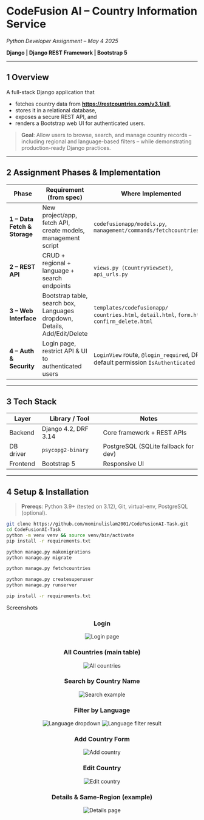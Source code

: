 # CodeFusion AI – Country Information Service  
*Python Developer Assignment – May 4 2025*

**Django | Django REST Framework | Bootstrap 5**

</div>

---

## 1  Overview  

A full-stack Django application that

* fetches country data from **https://restcountries.com/v3.1/all**,  
* stores it in a relational database,  
* exposes a secure REST API, and  
* renders a Bootstrap web UI for authenticated users.

> **Goal**: Allow users to browse, search, and manage country records – including regional and language-based filters – while demonstrating production-ready Django practices.

---

## 2  Assignment Phases & Implementation

| Phase | Requirement (from spec) | Where Implemented |
|-------|-------------------------|-------------------|
| **1 – Data Fetch & Storage** | New project/app, fetch API, create models, management script | `codefusionapp/models.py`, `management/commands/fetchcountries.py` |
| **2 – REST API** | CRUD + regional + language + search endpoints | `views.py (CountryViewSet)`, `api_urls.py` |
| **3 – Web Interface** | Bootstrap table, search box, Languages dropdown, Details, Add/Edit/Delete | `templates/codefusionapp/`<br>`countries.html`, `detail.html`, `form.html`, `confirm_delete.html` |
| **4 – Auth & Security** | Login page, restrict API & UI to authenticated users | `LoginView` route, `@login_required`, DRF default permission `IsAuthenticated` |

---

## 3  Tech Stack

| Layer          | Library / Tool        | Notes |
|----------------|-----------------------|-------|
| Backend        | Django 4.2, DRF 3.14  | Core framework + REST APIs |
| DB driver      | `psycopg2-binary`     | PostgreSQL (SQLite fallback for dev) |
| Frontend       | Bootstrap 5           | Responsive UI |


---

## 4  Setup & Installation

> **Prereqs**: Python 3.9+ (tested on 3.12), Git, virtual-env, PostgreSQL (optional).

```bash
git clone https://github.com/mominulislam2001/CodeFusionAI-Task.git
cd CodeFusionAI-Task
python -m venv venv && source venv/bin/activate
pip install -r requirements.txt

python manage.py makemigrations
python manage.py migrate

python manage.py fetchcountries

python manage.py createsuperuser   
python manage.py runserver

pip install -r requirements.txt

```

Screenshots

<div align="center">

### Login

![Login page](/project_screenshots/login.png)

### All Countries (main table)

![All countries](/project_screenshots/all-counties.png)

### Search by Country Name

![Search example](project_screenshots/search-country.png)

### Filter by Language

![Language dropdown](/project_screenshots/filter-language.png)
![Language filter result](/project_screenshots/filter-language-result.png)

### Add Country Form

![Add country](/project_screenshots/add-country.png)

### Edit Country

![Edit country](/project_screenshots/edit-country.png)

### Details & Same-Region (example)

![Details page](/project_screenshots/details.png)

</div>



